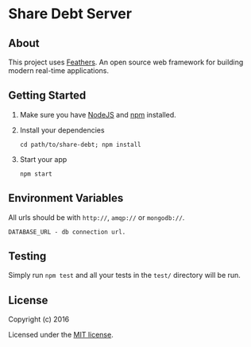 # Share Debt Server

## About

This project uses [Feathers](http://feathersjs.com). An open source web  framework for building modern real-time applications.

## Getting Started

1. Make sure you have [NodeJS](https://nodejs.org/) and [npm](https://www.npmjs.com/) installed.
2. Install your dependencies
    
    ```
    cd path/to/share-debt; npm install
    ```

3. Start your app
    
    ```
    npm start
    ```

## Environment Variables

All urls should be with `http://`, `amqp://` or `mongodb://`.

```
DATABASE_URL - db connection url.
```

## Testing

Simply run `npm test` and all your tests in the `test/` directory will be run.

## License

Copyright (c) 2016

Licensed under the [MIT license](LICENSE).
